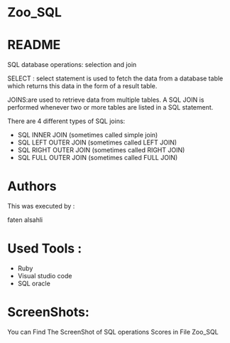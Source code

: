 # Zoo_SQL

# README



 SQL database operations: selection and join 


 SELECT : select statement is used to fetch the data from a database table which returns this data in the form of a result table.

JOINS:are used to retrieve data from multiple tables. A SQL JOIN is performed whenever two or more tables are listed in a SQL statement.

There are 4 different types of SQL joins:

* SQL INNER JOIN (sometimes called simple join)
* SQL LEFT OUTER JOIN (sometimes called LEFT JOIN)
* SQL RIGHT OUTER JOIN (sometimes called RIGHT JOIN)
* SQL FULL OUTER JOIN (sometimes called FULL JOIN)


# Authors
This was executed by :

faten alsahli

# Used Tools :

* Ruby
* Visual studio code
* SQL oracle


# ScreenShots:

You can Find The ScreenShot of SQL operations Scores in File Zoo_SQL


